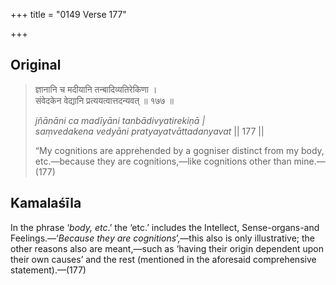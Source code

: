 +++
title = "0149 Verse 177"

+++
## Original 
>
> ज्ञानानि च मदीयानि तन्बादिव्यतिरेकिणा ।  
> संवेदकेन वेद्यानि प्रत्ययत्वात्तदन्यवत् ॥ १७७ ॥ 
>
> *jñānāni ca madīyāni tanbādivyatirekiṇā* *\|  
> saṃvedakena vedyāni pratyayatvāttadanyavat* \|\| 177 \|\| 
>
> “My cognitions are apprehended by a gogniser distinct from my body, etc.—because they are cognitions,—like cognitions other than mine.—(177)



## Kamalaśīla

In the phrase ‘*body, etc*.’ the ‘etc.’ includes the Intellect, Sense-organs-and Feelings.—‘*Because they are cognitions*’,—this also is only illustrative; the other reasons also are meant,—such as ‘having their origin dependent upon their own causes’ and the rest (mentioned in the aforesaid comprehensive statement).—(177)



